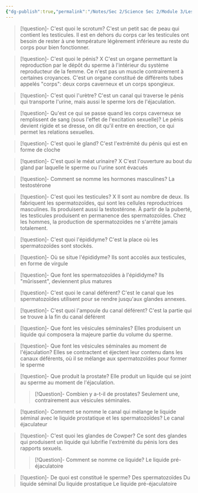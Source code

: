 ```yaml
---
{"dg-publish":true,"permalink":"/Notes/Sec 2/Science Sec 2/Module 3/Les organes reproducteurs masculins/"}
---
```



>[!question]- C'est quoi le scrotum?
>C'est un petit sac de peau qui contient les testicules. Il est en dehors du corps car les testicules ont besoin de rester à une température légèrement inférieure au reste du corps pour bien fonctionner.

>[!question]- C'est quoi le pénis? X
>C'est un organe permettant la reproduction par le dépôt du sperme à l'intérieur du système reproducteur de la femme.
>Ce n'est pas un muscle contrairement à certaines croyances.
>C'est un organe constitué de différents tubes appelés "corps": deux corps caverneux et un corps spongieux.

>[!question]- C'est quoi l'urètre?
>C'est un canal qui traverse le pénis qui transporte l'urine, mais aussi le sperme lors de l'éjaculation.

>[!question]- Qu'est ce qui se passe quand les corps caverneux se remplissent de sang (sous l'effet de l'excitation sexuelle)?
>Le pénis devient rigide et se dresse, on dit qu'il entre en érection, ce qui permet les relations sexuelles.

>[!question]- C'est quoi le gland?
>C'est l'extrémité du pénis qui est en forme de cloche

>[!question]- C'est quoi le méat urinaire? X
>C'est l'ouverture au bout du gland par laquelle le sperme ou l'urine sont évacués

>[!question]- Comment se nomme les hormones masculines?
>La testostérone

>[!question]- C'est quoi les  testicules? X
>Il sont au nombre de deux.
>Ils fabriquent les spermatozoïdes, qui sont les cellules reproductrices masculines. Ils produisent aussi la testostérone.
>À partir de la puberté, les testicules produisent en permanence des spermatozoïdes. Chez les hommes, la production de spermatozoïdes ne s'arrête jamais totalement.

>[!question]- C'est quoi l'épididyme?
>C'est la place où les spermatozoïdes sont stockés.

>[!question]- Où se situe l'épididyme?
>Ils sont accolés aux testicules, en forme de virgule

>[!question]- Que font les spermatozoïdes à l'épididyme?
>Ils "mûrissent", deviennent plus matures

>[!question]- C'est quoi le canal déférent?
>C'est le canal que les spermatozoïdes utilisent pour se rendre jusqu'aux glandes annexes.

>[!question]- C'est quoi l'ampoule du canal déférent?
>C'est la partie qui se trouve à la fin du canal déférent

>[!question]- Que font les vésicules séminales?
>Elles produisent un liquide qui composera la majeure partie du volume du sperme.

>[!question]- Que font les vésicules séminales au moment de l'éjaculation?
>Elles se contractent et éjectent leur contenu dans les canaux déférents, où il se mélange aux spermatozoïdes pour former le sperme

>[!question]- Que produit la prostate?
>Elle produit un liquide qui se joint au sperme au moment de l'éjaculation.
>>[!Question]- Combien y a-t-il de prostates?
>>Seulement une, contrairement aux vésicules séminales.

>[!question]- Comment se nomme le canal qui mélange le liquide séminal avec le liquide prostatique et les spermatozoïdes?
>Le canal éjaculateur

>[!question]- C'est quoi les glandes de Cowper?
>Ce sont des glandes qui produisent un liquide qui lubrifie l'extrémité du pénis lors des rapports sexuels.
>>[!Question]- Comment se nomme ce liquide?
>>Le liquide pré-éjaculatoire

>[!question]- De quoi est constitué le sperme?
>Des spermatozoïdes
>Du liquide séminal
>Du liquide prostatique
>Le liquide pré-éjaculatoire

